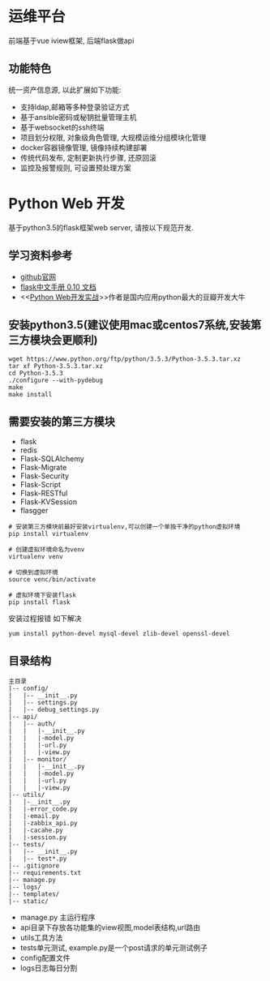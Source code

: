 运维平台
==================
前端基于vue iview框架, 后端flask做api

## 功能特色
统一资产信息源, 以此扩展如下功能:
 - 支持ldap,邮箱等多种登录验证方式
 - 基于ansible密码或秘钥批量管理主机
 - 基于websocket的ssh终端
 - 项目划分权限, 对象级角色管理, 大规模运维分组模块化管理
 - docker容器镜像管理, 镜像持续构建部署
 - 传统代码发布, 定制更新执行步骤, 还原回滚
 - 监控及报警规则, 可设置预处理方案



Python Web 开发
==================
基于python3.5的flask框架web server, 请按以下规范开发.

## 学习资料参考
 - [github官网](https://github.com/pallets/flask)
 - [flask中文手册 0.10 文档](http://docs.pythontab.com/flask/flask0.10/index.html)
 - <<[Python Web开发实战](https://github.com/dongweiming/web_develop)>>作者是国内应用python最大的豆瓣开发大牛

## 安装python3.5(建议使用mac或centos7系统,安装第三方模块会更顺利)
```
wget https://www.python.org/ftp/python/3.5.3/Python-3.5.3.tar.xz
tar xf Python-3.5.3.tar.xz
cd Python-3.5.3
./configure --with-pydebug
make
make install
```

## 需要安装的第三方模块

* flask
* redis
* Flask-SQLAlchemy
* Flask-Migrate
* Flask-Security
* Flask-Script
* Flask-RESTful
* Flask-KVSession
* flasgger

```
# 安装第三方模块前最好安装virtualenv,可以创建一个单独干净的python虚拟环境
pip install virtualenv

# 创建虚拟环境命名为venv
virtualenv venv

# 切换到虚拟环境
source venc/bin/activate

# 虚拟环境下安装flask
pip install flask
```

安装过程报错 如下解决
```
yum install python-devel mysql-devel zlib-devel openssl-devel
```

## 目录结构
```
主目录
|-- config/
|   |-- __init__.py
|   |-- settings.py
|   |-- debug_settings.py
|-- api/
|   |-- auth/
|   |   |-__init__.py
|   |   |-model.py
|   |   |-url.py
|   |   |-view.py
|   |-- monitor/
|   |   |-__init__.py
|   |   |-model.py
|   |   |-url.py
|   |   |-view.py
|-- utils/
|   |-__init__.py
|   |-error_code.py
|   |-email.py
|   |-zabbix_api.py
|   |-cacahe.py
|   |-session.py
|-- tests/
|   |-- __init__.py
|   |-- test*.py
|-- .gitignore
|-- requirements.txt
|-- manage.py
|-- logs/
|-- templates/
|-- static/
```

* manage.py 主运行程序
* api目录下存放各功能集的view视图,model表结构,url路由
* utils工具方法
* tests单元测试, example.py是一个post请求的单元测试例子
* config配置文件
* logs日志每日分割

